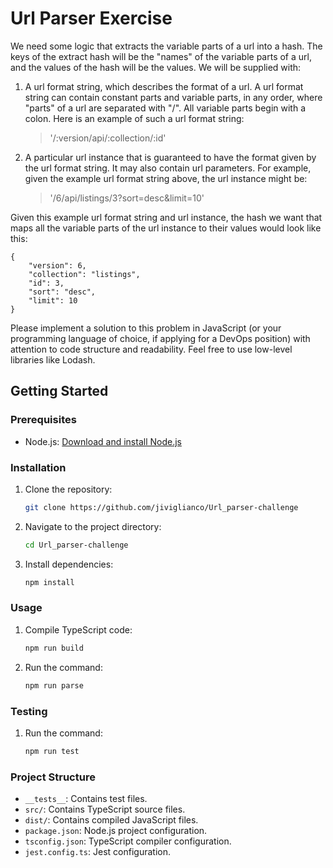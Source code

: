 # Url Parser Exercise
We need some logic that extracts the variable parts of a url into a hash. The keys of the extract hash will be the "names" of the variable parts of a url, and the values of the hash will be the values. We will be supplied with:
1. A url format string, which describes the format of a url. A url format string can contain constant parts and variable parts, in any order, where "parts" of a url are separated with "/". All variable parts begin with a colon. Here is an example of such a url format string:
    > '/:version/api/:collection/:id'
2. A particular url instance that is guaranteed to have the format given by the url format string. It may also contain url parameters. For example, given the example url format string above, the url instance might be:
    >'/6/api/listings/3?sort=desc&limit=10'

Given this example url format string and url instance, the hash we want that maps all the variable parts of the url instance to their values would look like this:

    {
        "version": 6,
        "collection": "listings",
        "id": 3,
        "sort": "desc",
        "limit": 10
    }
Please implement a solution to this problem in JavaScript (or your programming
language of choice, if applying for a DevOps position) with attention to code structure
and readability. Feel free to use low-level libraries like Lodash.

## Getting Started

### Prerequisites

- Node.js: [Download and install Node.js](https://nodejs.org/)

### Installation

1. Clone the repository:

   ```bash
   git clone https://github.com/jiviglianco/Url_parser-challenge
2. Navigate to the project directory:

    ```bash
    cd Url_parser-challenge
3. Install dependencies:

    ```bash
    npm install
### Usage
1. Compile TypeScript code:

    ```bash
    npm run build
2. Run the command:

    ```bash
    npm run parse
### Testing
1. Run the command:

    ```bash
    npm run test
### Project Structure
- `__tests__`: Contains test files.
- `src/`: Contains TypeScript source files.
- `dist/`: Contains compiled JavaScript files.
- `package.json`: Node.js project configuration.
- `tsconfig.json`: TypeScript compiler configuration.
- `jest.config.ts`: Jest configuration.